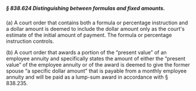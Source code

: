 ##### § 838.624 Distinguishing between formulas and fixed amounts. #####

(a) A court order that contains both a formula or percentage instruction and a dollar amount is deemed to include the dollar amount only as the court's estimate of the initial amount of payment. The formula or percentage instruction controls.

(b) A court order that awards a portion of the “present value” of an employee annuity and specifically states the amount of either the “present value” of the employee annuity or of the award is deemed to give the former spouse “a specific dollar amount” that is payable from a monthly employee annuity and will be paid as a lump-sum award in accordance with § 838.235.